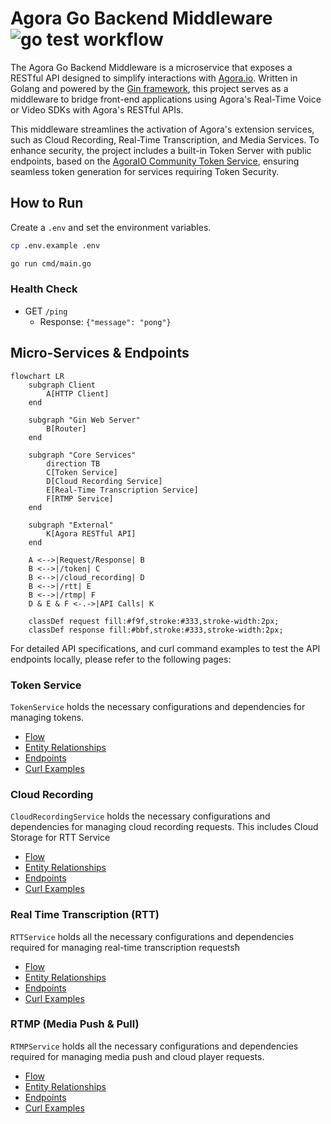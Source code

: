 # Agora Go Backend Middleware &nbsp;&nbsp;![go test workflow](https://github.com/digitallysavvy/agora-go-backend-middleware/actions/workflows/go.yml/badge.svg)

The Agora Go Backend Middleware is a microservice that exposes a RESTful API designed to simplify interactions with [Agora.io](https://www.agora.io). Written in Golang and powered by the [Gin framework](https://github.com/gin-gonic/gin), this project serves as a middleware to bridge front-end applications using Agora's Real-Time Voice or Video SDKs with Agora's RESTful APIs.

This middleware streamlines the activation of Agora's extension services, such as Cloud Recording, Real-Time Transcription, and Media Services. To enhance security, the project includes a built-in Token Server with public endpoints, based on the [AgoraIO Community Token Service](https://github.com/AgoraIO-Community/agora-token-service/), ensuring seamless token generation for services requiring Token Security.

## How to Run

Create a `.env` and set the environment variables.

```bash
cp .env.example .env
```

```bash
go run cmd/main.go
```

### Health Check

- GET `/ping`
  - Response: `{"message": "pong"}`

## Micro-Services & Endpoints

```mermaid
flowchart LR
    subgraph Client
        A[HTTP Client]
    end

    subgraph "Gin Web Server"
        B[Router]
    end

    subgraph "Core Services"
        direction TB
        C[Token Service]
        D[Cloud Recording Service]
        E[Real-Time Transcription Service]
        F[RTMP Service]
    end

    subgraph "External"
        K[Agora RESTful API]
    end

    A <-->|Request/Response| B
    B <-->|/token| C
    B <-->|/cloud_recording| D
    B <-->|/rtt| E
    B <-->|/rtmp| F
    D & E & F <-.->|API Calls| K

    classDef request fill:#f9f,stroke:#333,stroke-width:2px;
    classDef response fill:#bbf,stroke:#333,stroke-width:2px;
```

For detailed API specifications, and curl command examples to test the API endpoints locally, please refer to the following pages:

### Token Service

`TokenService` holds the necessary configurations and dependencies for managing tokens.

- [Flow](./DOCS/Architectures/Token_Flow.md)
- [Entity Relationships](./DOCS/Architectures/Token_Entity.md)
- [Endpoints](./DOCS/Endpoints/Token.md)
- [Curl Examples](./DOCS/Local_Testing/Token.md)

### Cloud Recording

`CloudRecordingService` holds the necessary configurations and dependencies for managing cloud recording requests. This includes Cloud Storage for RTT Service

- [Flow](./DOCS/Architectures/Cloud_Recording_Flow.md)
- [Entity Relationships](./DOCS/Architectures/Cloud_Recording_Entity.md)
- [Endpoints](./DOCS/Endpoints/Cloud_Recording.md)
- [Curl Examples](./DOCS/Local_Testing/Cloud_Recording.md)

### Real Time Transcription (RTT)

`RTTService` holds all the necessary configurations and dependencies required for managing real-time transcription requestsħ

- [Flow](./DOCS/Architectures/Real_Time_Transcription_Flow.md)
- [Entity Relationships](./DOCS/Architectures/Real_Time_Transcription_Entity.md)
- [Endpoints](./DOCS/Endpoints/Real_Time_Transcription.md)
- [Curl Examples](./DOCS/Local_Testing/Real_Time_Transcription.md)

### RTMP (Media Push & Pull)

`RTMPService` holds all the necessary configurations and dependencies required for managing media push and cloud player requests.

- [Flow](./DOCS/Architectures/RTMP_Flow.md)
- [Entity Relationships](./DOCS/Architectures/RTMP_Entity.md)
- [Endpoints](./DOCS/Endpoints/RTMP_Endpoints.md)
- [Curl Examples](./DOCS/Local_Testing/RTMP_curl.md)
